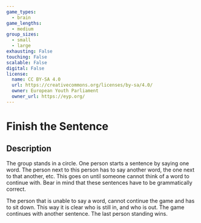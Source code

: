 ```yaml
---
game_types:
  - brain
game_lengths:
  - medium
group_sizes:
  - small
  - large
exhausting: False
touching: False
scalable: False
digital: False
license:
  name: CC BY-SA 4.0
  url: https://creativecommons.org/licenses/by-sa/4.0/
  owner: European Youth Parliament
  owner_url: https://eyp.org/
---
```

# Finish the Sentence

## Description
The group stands in a circle. One person starts a sentence by saying one word. The person next to this person has to say another word, the one next to that another, etc. This goes on until someone cannot think of a word to continue with. 
Bear in mind that these sentences have to be grammatically correct. 

The person that is unable to say a word, cannot continue the game and has to sit down. This way it is clear who is still in, and who is out. The game continues with another sentence. The last person standing wins.
